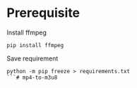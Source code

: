 # Prerequisite

Install ffmpeg
```
pip install ffmpeg
```

Save requirement
```
python -m pip freeze > requirements.txt
```# mp4-to-m3u8
